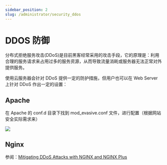 ```yaml
---
sidebar_position: 2
slug: /administrator/security_ddos
---
```


# DDOS 防御

分布式拒绝服务攻击(DDoS)是目前黑客经常采用的攻击手段，它的原理是：利用合理的服务请求来占用过多的服务资源，从而导致流量消耗或服务器无法正常对外提供服务。  

使用云服务器会针对 DDoS 提供一定的防护措施，但用户也可以在 Web Server 上针对 DDoS 作出一定的设置：  

## Apache

在 Apache 的 conf.d 目录下找到 mod_evasive.conf 文件，进行配置（根据网站安全实际需求来）

![](https://libs.websoft9.com/Websoft9/blog/zh/2020/12/Apache-403-mod_evasive-conf-websoft9.png)

## Nginx

参阅：[Mitigating DDoS Attacks with NGINX and NGINX Plus](https://www.nginx.com/blog/mitigating-ddos-attacks-with-nginx-and-nginx-plus)
